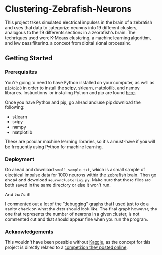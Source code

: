 # Clustering-Zebrafish-Neurons

This project takes simulated electrical impulses in the brain of a zebrafish and uses that data to categorize neurons into 19 different clusters, analogous to the 19 differents sections in a zebrafish's brain. The techniques used were K-Means clustering, a machine learning algorithm, and low pass filtering, a concept from digital signal processing. 

## Getting Started

### Prerequisites

You're going to need to have Python installed on your computer, as well as ```pip```/```pip3``` in order to install the scipy, sklearn, matplotlib, and numpy libraries. Instructions for installing Python and pip are found [here](https://github.com/BurntSushi/nfldb/wiki/Python-&-pip-Windows-installation).

Once you have Python and pip, go ahead and use pip download the following:

* sklearn
* scipy
* numpy
* matplotlib

These are popular machine learning libraries, so it's a must-have if you will be frequently using Python for machine learning. 

### Deployment

Go ahead and download ```small_sample.txt```, which is a small sample of electrical impulse data for 1000 neurons within the zebrafish brain. Then go ahead and download ```NeuronClustering.py```. Make sure that these files are both saved in the same directory or else it won't run.

And that's it! 

I commented out a lot of the "debugging" graphs that I used just to do a sanity check on what the data should look like. The final graph however, the one that represents the number of neurons in a given cluster, is not commented out and that should appear fine when you run the program. 

### Acknowledgements 

This wouldn't have been possible without [Kaggle](https://www.kaggle.com/), as the concept for this project is directly related to a [competition they posted online](https://www.kaggle.com/c/connectomics). 
